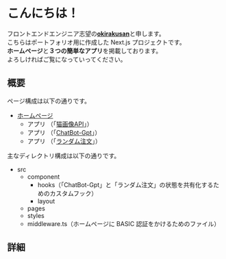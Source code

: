 # こんにちは！

フロントエンドエンジニア志望の[**okirakusan**](https://github.com/okirakusan)と申します。  
こちらはポートフォリオ用に作成した Next.js プロジェクトです。  
**ホームページ**と**３つの簡単なアプリ**を掲載しております。  
よろしければご覧になっていってください。  
  
  
## 概要
  

ページ構成は以下の通りです。  
  
- [ホームページ](https://next-js-portofolio-with-tailwind.vercel.app/)  
    - アプリ （「[猫画像API](https://next-js-portofolio-with-tailwind.vercel.app/catApi)」）  
    - アプリ （「[ChatBot-Gpt](https://next-js-portofolio-with-tailwind.vercel.app/chatBotGpt)」）  
    - アプリ （「[ランダム注文](https://next-js-portofolio-with-tailwind.vercel.app/priceRangeMenuSelector)」）
  
主なディレクトリ構成は以下の通りです。
  
- src  
    - component  
        - hooks（「ChatBot-Gpt」と「ランダム注文」の状態を共有化するためのカスタムフック）  
        - layout  
    - pages  
    - styles  
    - middleware.ts（ホームページに BASIC 認証をかけるためのファイル）  


## 詳細

